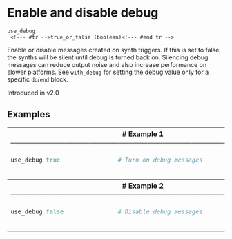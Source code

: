 # Enable and disable debug

```
use_debug 
 <!--- #tr -->true_or_false (boolean)<!--- #end tr -->
```


Enable or disable messages created on synth triggers. If this is set to false, the synths will be silent until debug is turned back on. Silencing debug messages can reduce output noise and also increase performance on slower platforms. See `with_debug` for setting the debug value only for a specific `do`/`end` block.

Introduced in v2.0

## Examples

<table class="examples">
<tr>
<th colspan="2" class="even head"># Example 1 ──────────────────────────────────────────────────────</th>
</tr>
<tr>
<td class="even">

```ruby
use_debug true



```

</td>
<td class="even">

<!--- #tr -->
```ruby
# Turn on debug messages



```
<!--- #end tr -->

</td>
</tr>
<tr>
<th colspan="2" class="odd head"># Example 2 ──────────────────────────────────────────────────────</th>
</tr>
<tr>
<td class="odd">

```ruby
use_debug false



```

</td>
<td class="odd">

<!--- #tr -->
```ruby
# Disable debug messages



```
<!--- #end tr -->

</td>
</tr>
</table>

